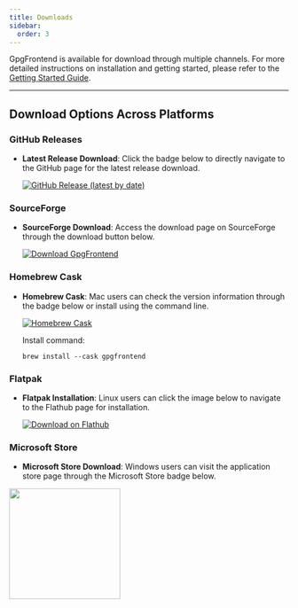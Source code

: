 ```yaml
---
title: Downloads
sidebar:
  order: 3
---
```


GpgFrontend is available for download through multiple channels. For more
detailed instructions on installation and getting started, please refer to the
[Getting Started Guide](../getting-started/).

---

## Download Options Across Platforms

### GitHub Releases

- **Latest Release Download**: Click the badge below to directly navigate to the
  GitHub page for the latest release download.

  [![GitHub Release (latest by date)](https://img.shields.io/github/downloads/saturneric/GpgFrontend/latest/total?style=for-the-badge)](https://github.com/saturneric/GpgFrontend/releases/latest)

### SourceForge

- **SourceForge Download**: Access the download page on SourceForge through the
  download button below.

  [![Download GpgFrontend](https://a.fsdn.com/con/app/sf-download-button)](https://sourceforge.net/projects/gpgfrontend/files/latest/download)

### Homebrew Cask

- **Homebrew Cask**: Mac users can check the version information through the
  badge below or install using the command line.

  [![Homebrew Cask](https://img.shields.io/homebrew/cask/v/gpgfrontend?style=for-the-badge)](https://formulae.brew.sh/cask/gpgfrontend)

  Install command:

  ```
  brew install --cask gpgfrontend
  ```

### Flatpak

- **Flatpak Installation**: Linux users can click the image below to navigate to
  the Flathub page for installation.

  [![Download on Flathub](https://flathub.org/api/badge?locale=en)](https://flathub.org/apps/com.bktus.gpgfrontend)

### Microsoft Store

- **Microsoft Store Download**: Windows users can visit the application store
  page through the Microsoft Store badge below.

<a href="https://apps.microsoft.com/detail/9nh716mqk2b5">
	<img src="https://get.microsoft.com/images/en-us%20dark.svg" width="200"/>
</a>

